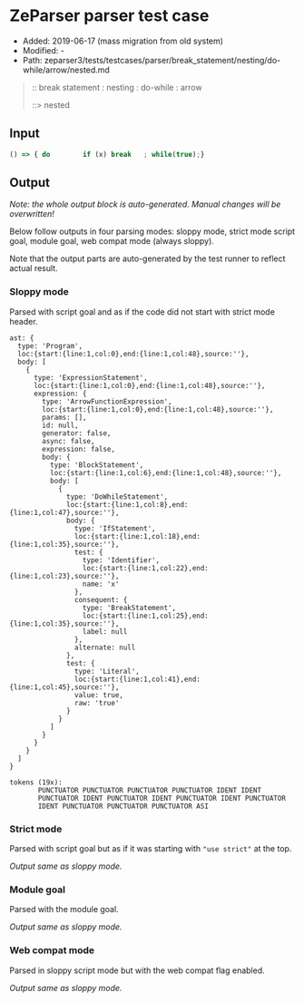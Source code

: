 # ZeParser parser test case

- Added: 2019-06-17 (mass migration from old system)
- Modified: -
- Path: zeparser3/tests/testcases/parser/break_statement/nesting/do-while/arrow/nested.md

> :: break statement : nesting : do-while : arrow
>
> ::> nested

## Input

`````js
() => { do        if (x) break   ; while(true);}
`````

## Output

_Note: the whole output block is auto-generated. Manual changes will be overwritten!_

Below follow outputs in four parsing modes: sloppy mode, strict mode script goal, module goal, web compat mode (always sloppy).

Note that the output parts are auto-generated by the test runner to reflect actual result.

### Sloppy mode

Parsed with script goal and as if the code did not start with strict mode header.

`````
ast: {
  type: 'Program',
  loc:{start:{line:1,col:0},end:{line:1,col:48},source:''},
  body: [
    {
      type: 'ExpressionStatement',
      loc:{start:{line:1,col:0},end:{line:1,col:48},source:''},
      expression: {
        type: 'ArrowFunctionExpression',
        loc:{start:{line:1,col:0},end:{line:1,col:48},source:''},
        params: [],
        id: null,
        generator: false,
        async: false,
        expression: false,
        body: {
          type: 'BlockStatement',
          loc:{start:{line:1,col:6},end:{line:1,col:48},source:''},
          body: [
            {
              type: 'DoWhileStatement',
              loc:{start:{line:1,col:8},end:{line:1,col:47},source:''},
              body: {
                type: 'IfStatement',
                loc:{start:{line:1,col:18},end:{line:1,col:35},source:''},
                test: {
                  type: 'Identifier',
                  loc:{start:{line:1,col:22},end:{line:1,col:23},source:''},
                  name: 'x'
                },
                consequent: {
                  type: 'BreakStatement',
                  loc:{start:{line:1,col:25},end:{line:1,col:35},source:''},
                  label: null
                },
                alternate: null
              },
              test: {
                type: 'Literal',
                loc:{start:{line:1,col:41},end:{line:1,col:45},source:''},
                value: true,
                raw: 'true'
              }
            }
          ]
        }
      }
    }
  ]
}

tokens (19x):
       PUNCTUATOR PUNCTUATOR PUNCTUATOR PUNCTUATOR IDENT IDENT
       PUNCTUATOR IDENT PUNCTUATOR IDENT PUNCTUATOR IDENT PUNCTUATOR
       IDENT PUNCTUATOR PUNCTUATOR PUNCTUATOR ASI
`````

### Strict mode

Parsed with script goal but as if it was starting with `"use strict"` at the top.

_Output same as sloppy mode._

### Module goal

Parsed with the module goal.

_Output same as sloppy mode._

### Web compat mode

Parsed in sloppy script mode but with the web compat flag enabled.

_Output same as sloppy mode._
